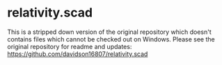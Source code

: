 relativity.scad
===============

This is a stripped down version of the original repository which doesn't contains files which cannot be checked out on Windows.
Please see the original repository for readme and updates: https://github.com/davidson16807/relativity.scad
